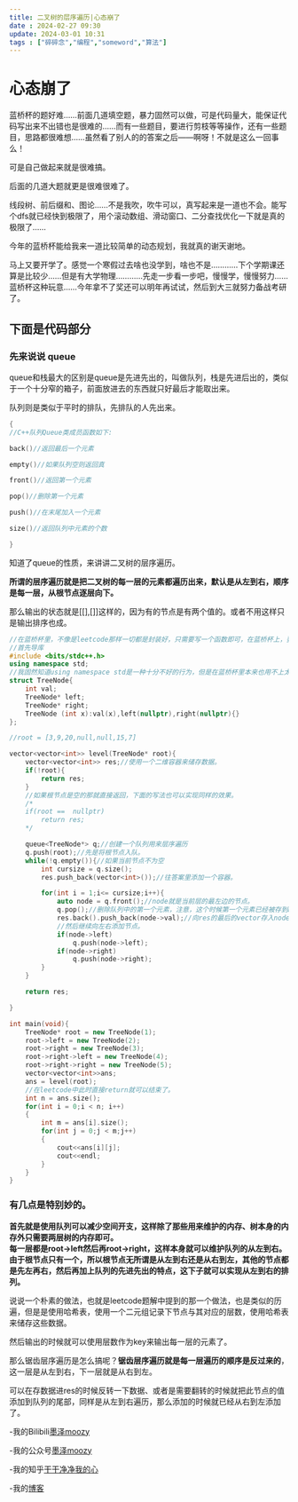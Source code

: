 ```yaml
---
title: 二叉树的层序遍历|心态崩了
date : 2024-02-27 09:30
update: 2024-03-01 10:31 
tags : ["碎碎念","编程","someword","算法"]
---
```

# 心态崩了
蓝桥杯的题好难……前面几道填空题，暴力固然可以做，可是代码量大，能保证代码写出来不出错也是很难的……而有一些题目，要进行剪枝等等操作，还有一些题目，思路都很难想……虽然看了别人的的答案之后——啊呀！不就是这么一回事么！  

可是自己做起来就是很难搞。  

后面的几道大题就更是很难很难了。  

线段树、前后缀和、图论……不是我吹，吹牛可以，真写起来是一道也不会。能写个dfs就已经快到极限了，用个滚动数组、滑动窗口、二分查找优化一下就是真的极限了……    

今年的蓝桥杯能给我来一道比较简单的动态规划，我就真的谢天谢地。  

马上又要开学了。感觉一个寒假过去啥也没学到，啥也不是…………下个学期课还算是比较少……但是有大学物理…………先走一步看一步吧，慢慢学，慢慢努力……蓝桥杯这种玩意……今年拿不了奖还可以明年再试试，然后到大三就努力备战考研了。  

## 下面是代码部分
### 先来说说 queue
queue和栈最大的区别是queue是先进先出的，叫做队列，栈是先进后出的，类似于一个十分窄的箱子，前面放进去的东西就只好最后才能取出来。  

队列则是类似于平时的排队，先排队的人先出来。  


```C++
{
//C++队列Queue类成员函数如下:

back()//返回最后一个元素

empty()//如果队列空则返回真

front()//返回第一个元素

pop()//删除第一个元素

push()//在末尾加入一个元素

size()//返回队列中元素的个数

}
```
知道了queue的性质，来讲讲二叉树的层序遍历。  

**所谓的层序遍历就是把二叉树的每一层的元素都遍历出来，默认是从左到右，顺序是每一层，从根节点逐层向下。**  

那么输出的状态就是[[],[]]这样的，因为有的节点是有两个值的。或者不用这样只是输出排序也成。  

``` C++
//在蓝桥杯里，不像是leetcode那样一切都是封装好，只需要写一个函数即可，在蓝桥杯上，要写一个完整的函数。
//首先导库
#include <bits/stdc++.h>  
using namespace std;
//我固然知道using namespace std是一种十分不好的行为，但是在蓝桥杯里本来也用不上太多的命名，一个using就可以解决一切问题。
struct TreeNode{
    int val;
    TreeNode* left;
    TreeNode* right;
    TreeNode (int x):val(x),left(nullptr),right(nullptr){}
};

//root = [3,9,20,null,null,15,7]  

vector<vector<int>> level(TreeNode* root){
    vector<vector<int>> res;//使用一个二维容器来储存数据。
    if(!root){
        return res;
    }
    //如果根节点是空的那就直接返回，下面的写法也可以实现同样的效果。
    /*
    if(root ==  nullptr)
        return res;
    */

    queue<TreeNode*> q;//创建一个队列用来层序遍历
    q.push(root);//先是将根节点入队。
    while(!q.empty()){//如果当前节点不为空
        int cursize = q.size();
        res.push_back(vector<int>());//往答案里添加一个容器。

        for(int i = 1;i<= cursize;i++){
            auto node = q.front();//node就是当前层的最左边的节点。
            q.pop();//删除队列中的第一个元素，注意，这个时候第一个元素已经被存到node里面了
            res.back().push_back(node->val);//向res的最后的vector存入node的值。注意这个时候node是第一个元素。然后将node所有的左右的元素也存进去。
            //然后继续向左右添加节点。
            if(node->left) 
                q.push(node->left);
            if(node->right)
                q.push(node->right);
        }
    }

    return res;

}

int main(void){
    TreeNode* root = new TreeNode(1);  
    root->left = new TreeNode(2);  
    root->right = new TreeNode(3);  
    root->right->left = new TreeNode(4);  
    root->right->right = new TreeNode(5); 
    vector<vector<int>>ans;
    ans = level(root);
    //在leetcode中此时直接return就可以结束了。
    int n = ans.size();
    for(int i = 0;i < n; i++)
    {
        int m = ans[i].size();
        for(int j = 0;j < m;j++)
        {
            cout<<ans[i][j];
            cout<<endl;
        }
    }
}
```

### 有几点是特别妙的。  

**首先就是使用队列可以减少空间开支，这样除了那些用来维护的内存、树本身的内存外只需要两层树的内存即可。**  
**每一层都是root->left然后再root->right，这样本身就可以维护队列的从左到右。由于根节点只有一个，所以根节点无所谓是从左到右还是从右到左，其他的节点都是先左再右，然后再加上队列的先进先出的特点，这下子就可以实现从左到右的排列。**  

说说一个朴素的做法，也就是leetcode题解中提到的那一个做法，也是类似的历遍，但是是使用哈希表，使用一个二元组记录下节点与其对应的层数，使用哈希表来储存这些数据。  

然后输出的时候就可以使用层数作为key来输出每一层的元素了。  

那么锯齿层序遍历是怎么搞呢？**锯齿层序遍历就是每一层遍历的顺序是反过来的**，这一层是从左到右，下一层就是从右到左。  

可以在存数据进res的时候反转一下数据、或者是需要翻转的时候就把此节点的值添加到队列的尾部，同样是从左到右遍历，那么添加的时候就已经从右到左添加了。 


-我的Bilibili[墨泽moozy]( https://space.bilibili.com/441318523 "欢迎您！")  

-我的公众号[墨泽moozy](#hellomoozy)  

-我的知乎[干干净净我的心](https://www.zhihu.com/people/gan-gan-jing-jing-51-90 "欢迎关注")

-我的[博客](https://moozy.space "欢迎到访！")